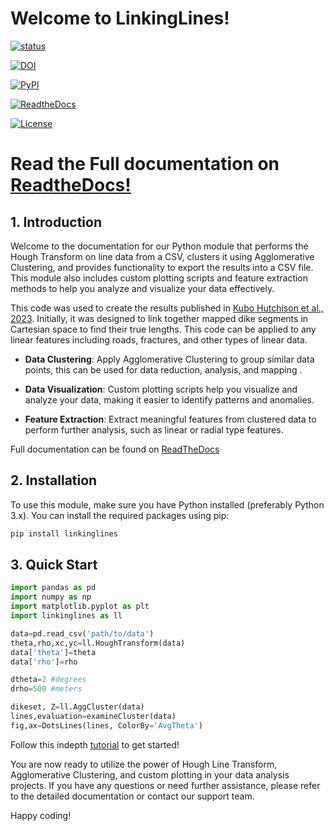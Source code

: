 
# Welcome to LinkingLines!
 [![status](https://joss.theoj.org/papers/64eeef828a1100bfba74052d89314758/status.svg)](https://joss.theoj.org/papers/64eeef828a1100bfba74052d89314758)

[![DOI](https://zenodo.org/badge/272334230.svg)](https://zenodo.org/badge/latestdoi/272334230)

[![PyPI](https://img.shields.io/pypi/v/LinkingLines.svg)](https://pypi.org/project/LinkingLines/)

[![ReadtheDocs](https://readthedocs.org/projects/linkinglines/badge/)](https://linkinglines.readthedocs.io/)

[![License](https://img.shields.io/badge/License-MIT-yellow.svg)](https://opensource.org/licenses/MIT)

# Read the Full documentation on [ReadtheDocs!](https://linkinglines.readthedocs.io/en/latest/)

## 1. Introduction
Welcome to the documentation for our Python module that performs the Hough
Transform on line data from a CSV, clusters it using Agglomerative Clustering,
and provides functionality to export the results into a CSV file.
This module also includes custom plotting scripts and feature extraction
methods to help you analyze and visualize your data effectively.

This code was used to create the results published in
[Kubo Hutchison et al., 2023](https://agupubs.onlinelibrary.wiley.com/doi/full/10.1029/2022GC010842).
Initially, it was designed to link together mapped dike segments in Cartesian space
to find their true lengths. This code can be applied to any linear features including
roads, fractures, and other types of linear data.

- **Data Clustering**: Apply Agglomerative Clustering to group similar data points, this
can be used for data reduction, analysis, and mapping .

- **Data Visualization**: Custom plotting scripts help you visualize and analyze
your data, making it easier to identify patterns and anomalies.

- **Feature Extraction**: Extract meaningful features from clustered data to
perform further analysis, such as linear or radial type features.


Full documentation can be found on [ReadTheDocs](https://linkinglines.readthedocs.io/en/latest/)

## 2. Installation
To use this module, make sure you have Python installed (preferably Python 3.x).
You can install the required packages using pip:

```bash
pip install linkinglines
```

## 3. Quick Start

```python
import pandas as pd
import numpy as np
import matplotlib.pyplot as plt
import linkinglines as ll

data=pd.read_csv('path/to/data')
theta,rho,xc,yc=ll.HoughTransform(data)
data['theta']=theta
data['rho']=rho

dtheta=2 #degrees
drho=500 #meters

dikeset, Z=ll.AggCluster(data)
lines,evaluation=examineCluster(data)
fig,ax=DotsLines(lines, ColorBy='AvgTheta')

```

Follow this indepth [tutorial](DemoLinkingLines.md) to get started!

You are now ready to utilize the power of Hough Line Transform, Agglomerative Clustering, and custom plotting in your data analysis projects. If you have any questions or need further assistance, please refer to the detailed documentation or contact our support team.

Happy coding!

